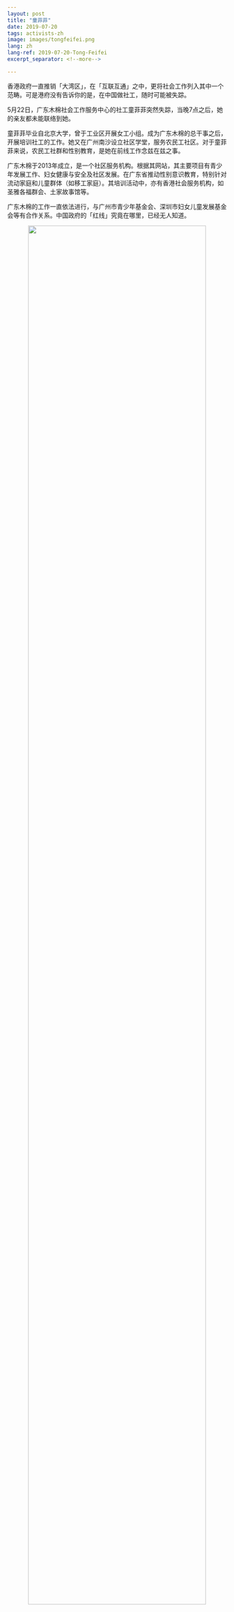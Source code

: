 ```yaml
---
layout: post
title: "童菲菲"
date: 2019-07-20
tags: activists-zh
image: images/tongfeifei.png
lang: zh
lang-ref: 2019-07-20-Tong-Feifei
excerpt_separator: <!--more-->

---
```


香港政府一直推销「大湾区」，在「互联互通」之中，更将社会工作列入其中一个范畴。可是港府没有告诉你的是，在中国做社工，随时可能被失踪。


5月22日，广东木棉社会工作服务中心的社工童菲菲突然失踪，当晚7点之后，她的亲友都未能联络到她。


童菲菲毕业自北京大学，曾于工业区开展女工小组。成为广东木棉的总干事之后，开展培训社工的工作。她又在广州南沙设立社区学堂，服务农民工社区。对于童菲菲来说，农民工社群和性别教育，是她在前线工作念兹在兹之事。


广东木棉于2013年成立，是一个社区服务机构。根据其网站，其主要项目有青少年发展工作、妇女健康与安全及社区发展。在广东省推动性别意识教育，特别针对流动家庭和儿童群体（如移工家庭）。其培训活动中，亦有香港社会服务机构，如圣雅各福群会、土家故事馆等。


广东木棉的工作一直依法进行，与广州市青少年基金会、深圳市妇女儿童发展基金会等有合作关系。中国政府的「红线」究竟在哪里，已经无人知道。


<div style="text-align:center"><img src="/images/tongfeifei-changtu.jpg" width="90%"/></div>



<em>图文转自红气球网： <http://redballoonsolidarity.org/3658/></em>
